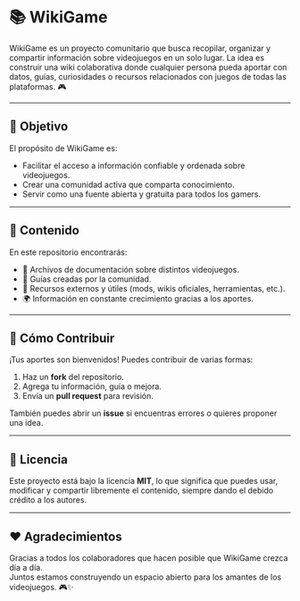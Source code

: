 # 📚 WikiGame  

WikiGame es un proyecto comunitario que busca recopilar, organizar y compartir información sobre videojuegos en un solo lugar. La idea es construir una wiki colaborativa donde cualquier persona pueda aportar con datos, guías, curiosidades o recursos relacionados con juegos de todas las plataformas. 🎮  

---

## 🚀 Objetivo  
El propósito de WikiGame es:  
- Facilitar el acceso a información confiable y ordenada sobre videojuegos.  
- Crear una comunidad activa que comparta conocimiento.  
- Servir como una fuente abierta y gratuita para todos los gamers.  

---

## 📂 Contenido  
En este repositorio encontrarás:  
- 📖 Archivos de documentación sobre distintos videojuegos.  
- 📝 Guías creadas por la comunidad.  
- 🔗 Recursos externos y útiles (mods, wikis oficiales, herramientas, etc.).  
- 🌍 Información en constante crecimiento gracias a los aportes.  

---

## 🤝 Cómo Contribuir  
¡Tus aportes son bienvenidos! Puedes contribuir de varias formas:  
1. Haz un **fork** del repositorio.  
2. Agrega tu información, guía o mejora.  
3. Envía un **pull request** para revisión.  

También puedes abrir un **issue** si encuentras errores o quieres proponer una idea.  

---

## 📜 Licencia  
Este proyecto está bajo la licencia **MIT**, lo que significa que puedes usar, modificar y compartir libremente el contenido, siempre dando el debido crédito a los autores.  

---

## ❤️ Agradecimientos  
Gracias a todos los colaboradores que hacen posible que WikiGame crezca día a día.  
Juntos estamos construyendo un espacio abierto para los amantes de los videojuegos. 🎮✨  

